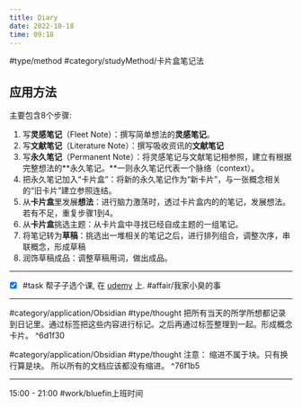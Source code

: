 ```yaml
---
title: Diary
date: 2022-10-18
time: 09:18
---
```


#type/method #category/studyMethod/卡片盒笔记法 
## 应用方法
主要包含8个步骤:

1.  写**灵感笔记**（Fleet Note）：撰写简单想法的**灵感笔记**。
2.  写**文献笔记**（Literature Note）：撰写吸收资讯的**文献笔记**
3.  写**永久笔记**（Permanent Note）：将灵感笔记与文献笔记相参照，建立有根据完整想法的**永久笔记。**一则永久笔记代表一个脉络（context）。
4.  把永久笔记加入“卡片盒”：将新的永久笔记作为“新卡片”，与一张概念相关的“旧卡片”建立参照连结。
5.  从**卡片盒**里发展**想法**：进行脑力激荡时，透过卡片盒内的的笔记，发展想法。若有不足，重复步骤1到4。
6.  从**卡片盒**挑选主题：从卡片盒中寻找已经自成主题的一组笔记。
7.  将笔记转为**草稿**：挑选出一堆相关的笔记之后，进行排列组合，调整次序，串联概念，形成草稿
8.  润饰草稿成品：调整草稿用词，做出成品。

***

- [x] #task 帮子子选个课, 在 [udemy](udmey.com) 上. #affair/我家小臭的事 

***

#category/application/Obsidian #type/thought 
把所有当天的所学所想都记录到日记里。通过标签把这些内容进行标记。之后再通过标签整理到一起。形成概念卡片。 ^6d1f30

#category/application/Obsidian #type/thought 
注意： 缩进不属于块。只有换行算是块。
所以所有的文档应该都没有缩进。 ^76f1b5

***

15:00 - 21:00 #work/bluefin上班时间 
